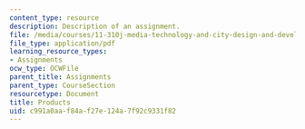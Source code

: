 ```yaml
---
content_type: resource
description: Description of an assignment.
file: /media/courses/11-310j-media-technology-and-city-design-and-development-fall-2002/c991a0aaf84af27e124a7f92c9331f82_products.pdf
file_type: application/pdf
learning_resource_types:
- Assignments
ocw_type: OCWFile
parent_title: Assignments
parent_type: CourseSection
resourcetype: Document
title: Products
uid: c991a0aa-f84a-f27e-124a-7f92c9331f82
---
```

